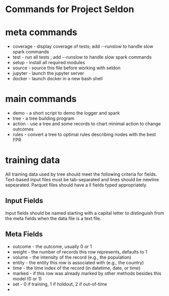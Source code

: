 # Commands for Project Seldon

# meta commands
- coverage - display coverage of tests; add --runslow to handle slow spark commands
- test - run all tests ; add --runslow to handle slow spark commands
- setup - install all required modules
- source - source this file before working with seldon
- jupyter - launch the jupyter server
- docker - launch docker in a new bash shell

# main commands
- demo - a short script to demo the logger and spark
- tree - a tree building program
- action - use a tree and some records to chart minimal action to change outcomes
- rules - convert a tree to optimal rules describing nodes with the best FPR

# training data
All training data used by tree should meet the following criteria for fields. 
Text-based input files must be tab-separated and lines should be newline sepearated.
Parquet files should have a ll fields typed appropriately.

## Input Fields
Input fields should be named starting with a capital letter to distinguish from 
the meta fields when the data file is a text file. 

## Meta Fields
- outcome - the outcome, usually 0 or 1
- weight - the number of records this row represents, defaults to 1
- volume - the intensity of the record (e.g., the population)
- entity - the entity this row is associated with (e.g., the country)
- time - the time index of the record (in datetime, date, or time)
- marked - if this row was already marked by other methods besides this model (0 or 1)
- set - 0 if training, 1 if holdout, 2 if out-of-time
- 